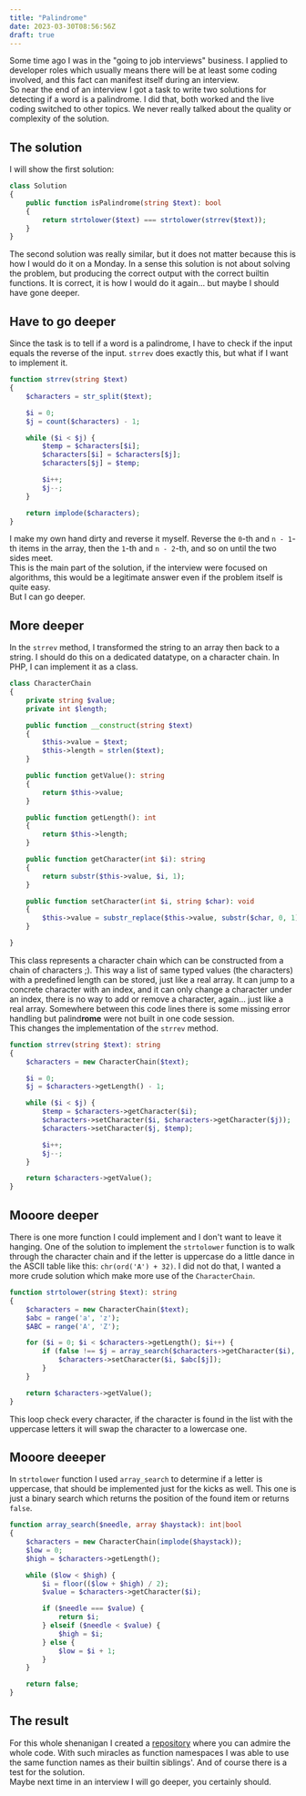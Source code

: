 ```yaml
---
title: "Palindrome"
date: 2023-03-30T08:56:56Z
draft: true
---
```


Some time ago I was in the "going to job interviews" business. I applied to developer roles which usually means there will be at least some coding involved, and this fact can manifest itself during an interview.\
So near the end of an interview I got a task to write two solutions for detecting if a word is a palindrome. I did that, both worked and the live coding switched to other topics. We never really talked about the quality or complexity of the solution.

## The solution

I will show the first solution:
```php
class Solution
{
    public function isPalindrome(string $text): bool
    {
        return strtolower($text) === strtolower(strrev($text));
    }
}
```
The second solution was really similar, but it does not matter because this is how I would do it on a Monday. In a sense this solution is not about solving the problem, but producing the correct output with the correct builtin functions. It is correct, it is how I would do it again... but maybe I should have gone deeper.

## Have to go deeper

Since the task is to tell if a word is a palindrome, I have to check if the input equals the reverse of the input. `strrev` does exactly this, but what if I want to implement it.
```php
function strrev(string $text)
{
    $characters = str_split($text);

    $i = 0;
    $j = count($characters) - 1;

    while ($i < $j) {
        $temp = $characters[$i];
        $characters[$i] = $characters[$j];
        $characters[$j] = $temp;

        $i++;
        $j--;
    }

    return implode($characters);
}
```
I make my own hand dirty and reverse it myself. Reverse the `0`-th and `n - 1`-th items in the array, then the `1`-th and `n - 2`-th, and so on until the two sides meet.\
This is the main part of the solution, if the interview were focused on algorithms, this would be a legitimate answer even if the problem itself is quite easy.\
But I can go deeper.

## More deeper

In the `strrev` method, I transformed the string to an array then back to a string. I should do this on a dedicated datatype, on a character chain. In PHP, I can implement it as a class.

```php
class CharacterChain
{
    private string $value;
    private int $length;

    public function __construct(string $text)
    {
        $this->value = $text;
        $this->length = strlen($text);
    }

    public function getValue(): string
    {
        return $this->value;
    }

    public function getLength(): int
    {
        return $this->length;
    }

    public function getCharacter(int $i): string
    {
        return substr($this->value, $i, 1);
    }

    public function setCharacter(int $i, string $char): void
    {
        $this->value = substr_replace($this->value, substr($char, 0, 1), $i, 1);
    }

}
```

This class represents a character chain which can be constructed from a chain of characters ;). This way a list of same typed values (the characters) with a predefined length can be stored, just like a real array. It can jump to a concrete character with an index, and it can only change a character under an index, there is no way to add or remove a character, again... just like a real array. Somewhere between this code lines there is some missing error handling but palind**rome** were not built in one code session.\
This changes the implementation of the `strrev` method.

```php
function strrev(string $text): string
{
    $characters = new CharacterChain($text);

    $i = 0;
    $j = $characters->getLength() - 1;

    while ($i < $j) {
        $temp = $characters->getCharacter($i);
        $characters->setCharacter($i, $characters->getCharacter($j));
        $characters->setCharacter($j, $temp);

        $i++;
        $j--;
    }

    return $characters->getValue();
}
```

## Mooore deeper

There is one more function I could implement and I don't want to leave it hanging. One of the solution to implement the `strtolower` function is to walk through the character chain and if the letter is uppercase do a little dance in the ASCII table like this: `chr(ord('A') + 32)`. I did not do that, I wanted a more crude solution which make more use of the `CharacterChain`.

```php
function strtolower(string $text): string
{
    $characters = new CharacterChain($text);
    $abc = range('a', 'z');
    $ABC = range('A', 'Z');

    for ($i = 0; $i < $characters->getLength(); $i++) {
        if (false !== $j = array_search($characters->getCharacter($i), $ABC)) {
            $characters->setCharacter($i, $abc[$j]);
        }
    }

    return $characters->getValue();
}
```

This loop check every character, if the character is found in the list with the uppercase letters it will swap the character to a lowercase one.

## Mooore deeeper

In `strtolower` function I used `array_search` to determine if a letter is uppercase, that should be implemented just for the kicks as well. This one is just a binary search which returns the position of the found item or returns `false`.

```php
function array_search($needle, array $haystack): int|bool
{
    $characters = new CharacterChain(implode($haystack));
    $low = 0;
    $high = $characters->getLength();

    while ($low < $high) {
        $i = floor(($low + $high) / 2);
        $value = $characters->getCharacter($i);

        if ($needle === $value) {
            return $i;
        } elseif ($needle < $value) {
            $high = $i;
        } else {
            $low = $i + 1;
        }
    }

    return false;
}
```

## The result

For this whole shenanigan I created a [repository](https://github.com/hrvthzslt/palindrome) where you can admire the whole code. With such miracles as function namespaces I was able to use the same function names as their builtin siblings'. And of course there is a test for the solution.\
Maybe next time in an interview I will go deeper, you certainly should.